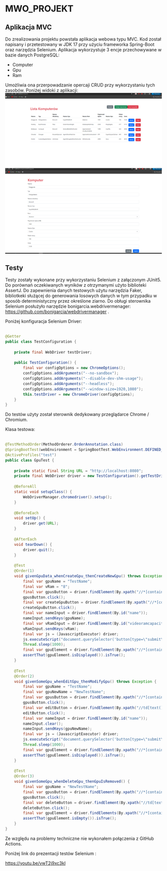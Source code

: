 # MWO_PROJEKT

## Aplikacja MVC

Do zrealizowania projektu powstała aplikacja webowa typu MVC. 
Kod został napisany i przetestowany w JDK 17 przy użyciu frameworka Spring-Boot oraz narzędzia Selenium.
Aplikacja wykorzystuje 3 encje przechowywane w bazie danych PostgreSQL: 
* Computer
* Gpu
* Ram

Umożliwia ona przerpowadzanie opercaji CRUD przy wykorzystaniu tych zasobów.
Poniżej widoki z aplikacji:
![Lista Komputerów](./lista.png)
![Formularz doodawania / edycji Komputera](./kopmputer.png)

## Testy

Testy zostały wykonane przy wykorzystaniu Selenium z załączonym JUnit5.
Do porównań oczekiwanych wyników z otrzymanymi użyto biblioteki AssertJ.
Do zapewnienia danych testowych użytu narzędzia Faker, bibliotkeki służącej do generowania losowych danych w tym przypadku w sposób deterministyczny przez określone ziarno.
Do obługi sterownika Selenium posłużyło narzędzie bonigarcia.webdrivermenager: https://github.com/bonigarcia/webdrivermanager .

Poniżej konfiguracja Selenium Driver:

```java

@Getter
public class TestConfiguration {

    private final WebDriver testDriver;

    public TestConfiguration() {
        final var configOptions = new ChromeOptions();
        configOptions.addArguments("--no-sandbox");
        configOptions.addArguments("--disable-dev-shm-usage");
        configOptions.addArguments("--headless");
        configOptions.addArguments("--window-size=1920,1080");
        this.testDriver = new ChromeDriver(configOptions);
    }
}
```
Do testów użyty został sterownik dedykowany przeglądarce Chrome / Chromium.

Klasa testowa:

```java

@TestMethodOrder(MethodOrderer.OrderAnnotation.class)
@SpringBootTest(webEnvironment = SpringBootTest.WebEnvironment.DEFINED_PORT)
@ActiveProfiles("test")
public class GpuTest {

    private static final String URL = "http://localhost:8080";
    private final WebDriver driver = new TestConfiguration().getTestDriver();

    @BeforeAll
    static void setupClass() {
        WebDriverManager.chromedriver().setup();
    }

    @BeforeEach
    void setUp() {
        driver.get(URL);
    }

    @AfterEach
    void tearDown() {
        driver.quit();
    }

    @Test
    @Order(1)
    void givenGpuData_whenCreateGpu_thenCreateNewGpu() throws Exception {
        final var gpuName = "TestName";
        final var vRam = "8";
        final var gpusButton = driver.findElement(By.xpath("//*[contains(text(),'Gpus')]"));
        gpusButton.click();
        final var createGpuButton = driver.findElement(By.xpath("//*[contains(text(),'Dodaj nowy Gpu')]"));
        createGpuButton.click();
        final var nameInput = driver.findElement(By.id("name"));
        nameInput.sendKeys(gpuName);
        final var vRamInput = driver.findElement(By.id("videoramcapacity"));
        vRamInput.sendKeys(vRam);
        final var js = (JavascriptExecutor) driver;
        js.executeScript("document.querySelector('button[type=\"submit\"]').click();");
        Thread.sleep(1000);
        final var gpuElement = driver.findElement(By.xpath("//*[contains(text(),'" + gpuName + "')]"));
        assertThat(gpuElement.isDisplayed()).isTrue();
    }

    @Test
    @Order(2)
    void givenSomeGpu_whenEditGpu_thenModifyGpu() throws Exception {
        final var gpuName = "TestName";
        final var gpuNewName = "NewTestName";
        final var gpusButton = driver.findElement(By.xpath("//*[contains(text(),'Gpus')]"));
        gpusButton.click();
        final var editButton = driver.findElement(By.xpath("//td[text()='" + gpuName + "']/following-sibling::td/div/a[text()='Edytuj']"));
        editButton.click();
        final var nameInput = driver.findElement(By.id("name"));
        nameInput.clear();
        nameInput.sendKeys(gpuNewName);
        final var js = (JavascriptExecutor) driver;
        js.executeScript("document.querySelector('button[type=\"submit\"]').click();");
        Thread.sleep(1000);
        final var gpuElement = driver.findElement(By.xpath("//*[contains(text(),'" + gpuNewName + "')]"));
        assertThat(gpuElement.isDisplayed()).isTrue();
    }

    @Test
    @Order(3)
    void givenSomeGpu_whenDeleteGpu_thenGpuIsRemoved() {
        final var gpuName = "NewTestName";
        final var gpusButton = driver.findElement(By.xpath("//*[contains(text(),'Gpus')]"));
        gpusButton.click();
        final var deleteButton = driver.findElement(By.xpath("//td[text()='" + gpuName + "']/following-sibling::td/div/form/button[text()='Usuń']"));
        deleteButton.click();
        final var gpuElement = driver.findElements(By.xpath("//*[contains(text(),'" + gpuName + "')]"));
        assertThat(gpuElement.isEmpty()).isTrue();
    }
}
```
Ze względu na problemy techniczne nie wykonałem połączenia z GitHub Actions.

Poniżej link do prezentacji testów Selenium :

https://youtu.be/vwT2j9xc3kI
